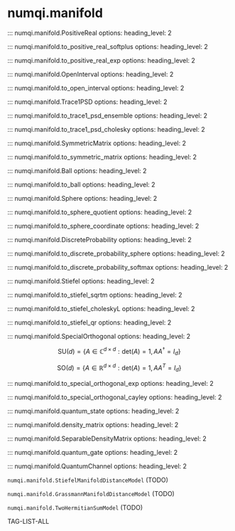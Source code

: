 # numqi.manifold

::: numqi.manifold.PositiveReal
    options:
      heading_level: 2

::: numqi.manifold.to_positive_real_softplus
    options:
      heading_level: 2

::: numqi.manifold.to_positive_real_exp
    options:
      heading_level: 2

::: numqi.manifold.OpenInterval
    options:
      heading_level: 2

::: numqi.manifold.to_open_interval
    options:
      heading_level: 2

::: numqi.manifold.Trace1PSD
    options:
      heading_level: 2

::: numqi.manifold.to_trace1_psd_ensemble
    options:
      heading_level: 2

::: numqi.manifold.to_trace1_psd_cholesky
    options:
      heading_level: 2

::: numqi.manifold.SymmetricMatrix
    options:
      heading_level: 2

::: numqi.manifold.to_symmetric_matrix
    options:
      heading_level: 2

::: numqi.manifold.Ball
    options:
      heading_level: 2

::: numqi.manifold.to_ball
    options:
      heading_level: 2

::: numqi.manifold.Sphere
    options:
      heading_level: 2

::: numqi.manifold.to_sphere_quotient
    options:
      heading_level: 2

::: numqi.manifold.to_sphere_coordinate
    options:
      heading_level: 2

::: numqi.manifold.DiscreteProbability
    options:
      heading_level: 2

::: numqi.manifold.to_discrete_probability_sphere
    options:
      heading_level: 2

::: numqi.manifold.to_discrete_probability_softmax
    options:
      heading_level: 2

::: numqi.manifold.Stiefel
    options:
      heading_level: 2

::: numqi.manifold.to_stiefel_sqrtm
    options:
      heading_level: 2

::: numqi.manifold.to_stiefel_choleskyL
    options:
      heading_level: 2

::: numqi.manifold.to_stiefel_qr
    options:
      heading_level: 2

::: numqi.manifold.SpecialOrthogonal
    options:
      heading_level: 2

$$ \mathrm{SU}(d)=\left\{ A\in\mathbb{C}^{d\times d}:\mathrm{det}(A)=1,AA^{\dagger}=I_{d}\right\} $$

$$ \mathrm{SO}(d)=\left\{ A\in\mathbb{R}^{d\times d}:\mathrm{det}(A)=1,AA^{T}=I_{d}\right\} $$

::: numqi.manifold.to_special_orthogonal_exp
    options:
      heading_level: 2

::: numqi.manifold.to_special_orthogonal_cayley
    options:
      heading_level: 2

::: numqi.manifold.quantum_state
    options:
      heading_level: 2

::: numqi.manifold.density_matrix
    options:
      heading_level: 2

::: numqi.manifold.SeparableDensityMatrix
    options:
      heading_level: 2

::: numqi.manifold.quantum_gate
    options:
      heading_level: 2

::: numqi.manifold.QuantumChannel
    options:
      heading_level: 2

`numqi.manifold.StiefelManifoldDistanceModel` (TODO)

`numqi.manifold.GrassmannManifoldDistanceModel` (TODO)

`numqi.manifold.TwoHermitianSumModel` (TODO)

TAG-LIST-ALL

